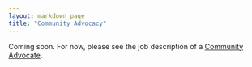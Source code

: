 ```yaml
---
layout: markdown_page
title: "Community Advocacy"
---
```


Coming soon. For now, please see the job description of a [Community Advocate](/jobs/community-advocate).
